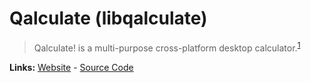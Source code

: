 # Qalculate (libqalculate)

> Qalculate! is a multi-purpose cross-platform desktop calculator.<sup>[1][desc]</sup>

**Links:** [Website][site] - [Source Code][code]

[site]: https://qalculate.github.io/
[desc]: https://github.com/Qalculate/libqalculate
[code]: https://github.com/Qalculate/libqalculate
